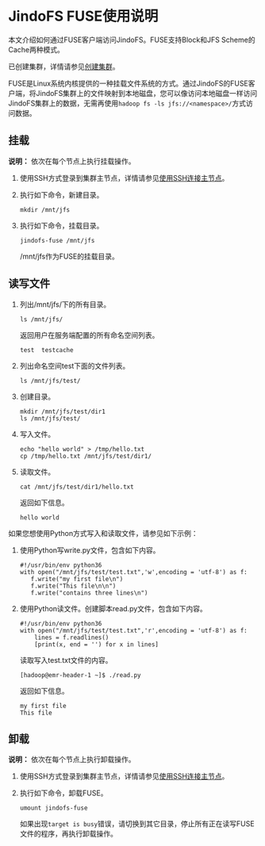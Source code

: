 # JindoFS FUSE使用说明

本文介绍如何通过FUSE客户端访问JindoFS。FUSE支持Block和JFS Scheme的Cache两种模式。

已创建集群，详情请参见[创建集群](/cn.zh-CN/集群管理/集群配置/创建集群.md)。

FUSE是Linux系统内核提供的一种挂载文件系统的方式。通过JindoFS的FUSE客户端，将JindoFS集群上的文件映射到本地磁盘，您可以像访问本地磁盘一样访问JindoFS集群上的数据，无需再使用`hadoop fs -ls jfs://<namespace>/`方式访问数据。

## 挂载

**说明：** 依次在每个节点上执行挂载操作。

1.  使用SSH方式登录到集群主节点，详情请参见[使用SSH连接主节点](/cn.zh-CN/集群管理/集群配置/连接集群/使用SSH连接主节点.md)。

2.  执行如下命令，新建目录。

    ```
    mkdir /mnt/jfs
    ```

3.  执行如下命令，挂载目录。

    ```
    jindofs-fuse /mnt/jfs
    ```

    /mnt/jfs作为FUSE的挂载目录。


## 读写文件

1.  列出/mnt/jfs/下的所有目录。

    ```
    ls /mnt/jfs/
    ```

    返回用户在服务端配置的所有命名空间列表。

    ```
    test  testcache
    ```

2.  列出命名空间test下面的文件列表。

    ```
    ls /mnt/jfs/test/
    ```

3.  创建目录。

    ```
    mkdir /mnt/jfs/test/dir1
    ls /mnt/jfs/test/
    ```

4.  写入文件。

    ```
    echo "hello world" > /tmp/hello.txt
    cp /tmp/hello.txt /mnt/jfs/test/dir1/
    ```

5.  读取文件。

    ```
    cat /mnt/jfs/test/dir1/hello.txt
    ```

    返回如下信息。

    ```
    hello world
    ```


如果您想使用Python方式写入和读取文件，请参见如下示例：

1.  使用Python写write.py文件，包含如下内容。

    ```
    #!/usr/bin/env python36
    with open("/mnt/jfs/test/test.txt",'w',encoding = 'utf-8') as f:
       f.write("my first file\n")
       f.write("This file\n\n")
       f.write("contains three lines\n")
    ```

2.  使用Python读文件。创建脚本read.py文件，包含如下内容。

    ```
    #!/usr/bin/env python36
    with open("/mnt/jfs/test/test.txt",'r',encoding = 'utf-8') as f:
        lines = f.readlines()
        [print(x, end = '') for x in lines]
    ```

    读取写入test.txt文件的内容。

    ```
    [hadoop@emr-header-1 ~]$ ./read.py
    ```

    返回如下信息。

    ```
    my first file
    This file
    ```


## 卸载

**说明：** 依次在每个节点上执行卸载操作。

1.  使用SSH方式登录到集群主节点，详情请参见[使用SSH连接主节点](/cn.zh-CN/集群管理/集群配置/连接集群/使用SSH连接主节点.md)。

2.  执行如下命令，卸载FUSE。

    ```
    umount jindofs-fuse
    ```

    如果出现`target is busy`错误，请切换到其它目录，停止所有正在读写FUSE文件的程序，再执行卸载操作。


